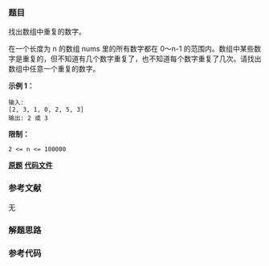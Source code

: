 ### 题目
找出数组中重复的数字。

  
在一个长度为 n 的数组 nums 里的所有数字都在 0～n-1
的范围内。数组中某些数字是重复的，但不知道有几个数字重复了，也不知道每个数字重复了几次。请找出数组中任意一个重复的数字。

**示例 1：**

    
    
    输入:
    [2, 3, 1, 0, 2, 5, 3]
    输出: 2 或 3 
    



**限制：**

`2 <= n <= 100000`

 **[原题](https://leetcode-cn.com/problems/shu-zu-zhong-zhong-fu-de-shu-zi-lcof/)**    **[代码文件]()**


### 参考文献
无

### 解题思路




### 参考代码

```go


```




